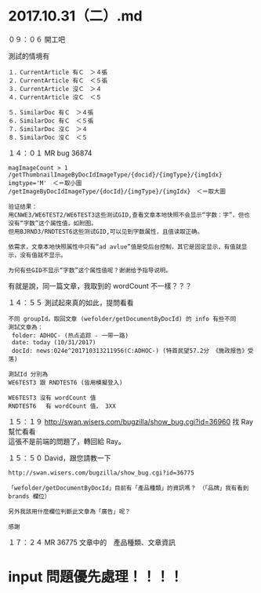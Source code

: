 # 2017.10.31（二）.md

０９：０６ 開工吧  
 
測試的情境有  
```
１．CurrentArticle 有Ｃ　＞４張
２．CurrentArticle 有Ｃ　＜５張
３．CurrentArticle 沒Ｃ　＞４
４．CurrentArticle 沒Ｃ　＜５

５．SimilarDoc 有Ｃ　＞４張
６．SimilarDoc 有Ｃ　＜５張
７．SimilarDoc 沒Ｃ　＞４
８．SimilarDoc 沒Ｃ　＜５
```
１４：０１ MR bug 36874  
```
magImageCount > 1
/getThumbnailImageByDocIdImageType/{docid}/{imgType}/{imgIdx}  imgtype='M'　＜＝取小圖
/getImageByDocIdImageType/{docId}/{imgType}/{imgIdx}　＜＝取大圖
```

```
验证结果：
用CNWE3/WE6TEST2/WE6TEST3这些测试GID,查看文章本地快照不会显示“字数：字”，但也没有“字数”这个属性值，如附图。
但用BJRND3/RNDTEST6这些测试GID,可以见到字数属性，且值读取正确。

依需求，文章本地快照属性中只有“ad avlue”值是受后台控制，其它是固定显示，有值就显示，没有值就不显示。

为何有些GID不显示“字数”这个属性值呢？谢谢给予指导说明。
```
有就是說，同一篇文章，我取到的 wordCount 不一樣？？？  


１４：５５ 測試起來真的如此，提問看看  
```
不同 groupId，取回文章 (wefolder/getDocumentByDocId) 的 info 有些不同
測試文章為：
 folder: ADHOC- (热点追踪 - 一带一路)
 date: today (10/31/2017)
 docId: news:024e^201710313211956(C:ADHOC-) (特首民望57.2分 《施政报告》受落)

測試Id 分別為
WE6TEST3 跟 RNDTEST6 (皆用模擬登入)

WE6TEST3 沒有 wordCount 值
RNDTEST6 　有 wordCount 值， 3XX 
```

１５：１９ http://swan.wisers.com/bugzilla/show_bug.cgi?id=36960 找 Ray 幫忙看看  
這張不是前端的問題了，轉回給 Ray。

１５：５０ David，跟您請教一下  
```
http://swan.wisers.com/bugzilla/show_bug.cgi?id=36775

「wefolder/getDocumentByDocId」目前有「產品種類」的資訊嗎？　（「品牌」我有看到 brands 欄位）

另外我該用什麼欄位判斷此文章為「廣告」呢？

感謝
```
１７：２４ MR 36775 文章中的　產品種類、文章資訊  

# input 問題優先處理！！！！
